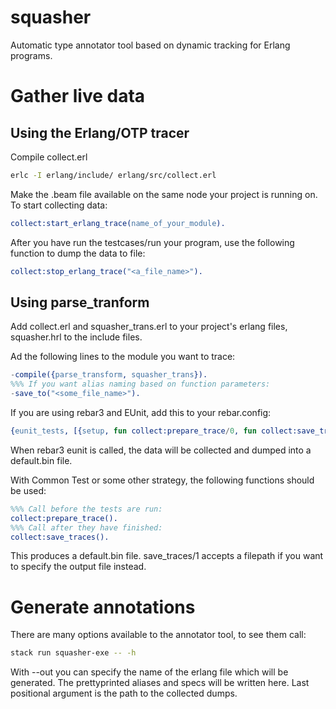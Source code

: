 # squasher

Automatic type annotator tool based on dynamic tracking for Erlang programs.

# Gather live data

## Using the Erlang/OTP tracer

Compile collect.erl
```bash
erlc -I erlang/include/ erlang/src/collect.erl
```
Make the .beam file available on the same node your project is running on. To start collecting data:
```erlang
collect:start_erlang_trace(name_of_your_module).
```
After you have run the testcases/run your program, use the following function to dump the data to file:
```erlang
collect:stop_erlang_trace("<a_file_name>").
```

## Using parse_tranform

Add collect.erl and squasher_trans.erl to your project's erlang files, squasher.hrl to the include files.

Ad the following lines to the module you want to trace:
```erlang
-compile({parse_transform, squasher_trans}).
%%% If you want alias naming based on function parameters:
-save_to("<some_file_name>").
```

If you are using rebar3 and EUnit, add this to your rebar.config:
```erlang
{eunit_tests, [{setup, fun collect:prepare_trace/0, fun collect:save_traces_/1, {dir, "<your_project_dir>/_build/test/lib/<your_project_name>//test"}}]}.
```
When rebar3 eunit is called, the data will be collected and dumped into a default.bin file.

With Common Test or some other strategy, the following functions should be used:
```erlang
%%% Call before the tests are run:
collect:prepare_trace().
%%% Call after they have finished:
collect:save_traces().
```
This produces a default.bin file. save_traces/1 accepts a filepath if you want to specify the output file instead.

# Generate annotations

There are many options available to the annotator tool, to see them call:
```bash
stack run squasher-exe -- -h
```

With --out you can specify the name of the erlang file which will be generated. The prettyprinted aliases and specs will be written here. Last positional argument is the path to the collected dumps.

